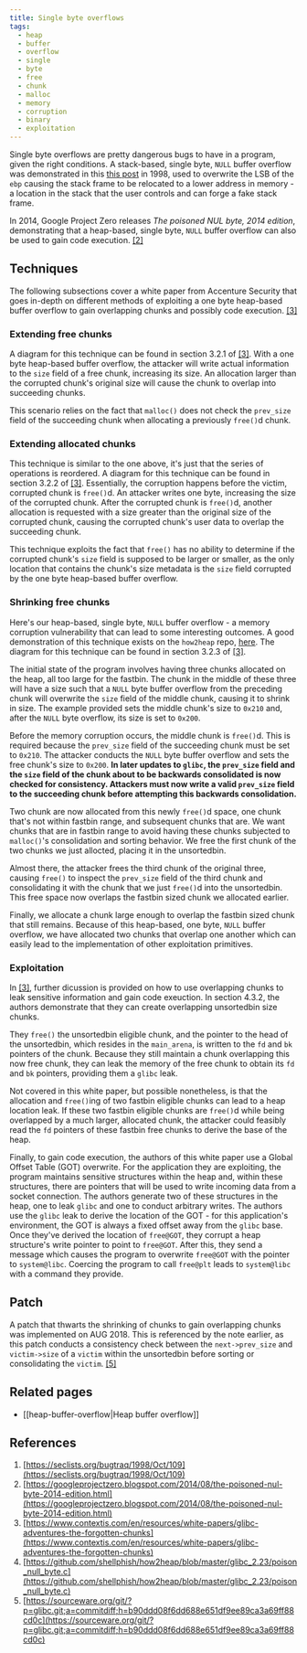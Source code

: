 ```yaml
---
title: Single byte overflows
tags:
  - heap
  - buffer
  - overflow
  - single
  - byte
  - free
  - chunk
  - malloc
  - memory
  - corruption
  - binary
  - exploitation
---
```


Single byte overflows are pretty dangerous bugs to have in a program, given the right conditions. A
stack-based, single byte, `NULL` buffer overflow was demonstrated in this
[this post](https://seclists.org/bugtraq/1998/Oct/109) in 1998, used to overwrite the LSB of the
`ebp` causing the stack frame to be relocated to a lower address in memory - a location in the stack
that the user controls and can forge a fake stack frame.

In 2014, Google Project Zero releases _The poisoned NUL byte, 2014 edition_, demonstrating that a
heap-based, single byte, `NULL` buffer overflow can also be used to gain code execution.
[[2]](#references)

## Techniques

The following subsections cover a white paper from Accenture Security that goes in-depth on
different methods of exploiting a one byte heap-based buffer overflow to gain overlapping chunks and
possibly code execution. [[3]](#references)

### Extending free chunks

A diagram for this technique can be found in section 3.2.1 of [[3]](#references). With a one byte
heap-based buffer overflow, the attacker will write actual information to the `size` field of a free
chunk, increasing its size. An allocation larger than the corrupted chunk's original size will cause
the chunk to overlap into succeeding chunks.

This scenario relies on the fact that `malloc()` does not check the `prev_size` field of the
succeeding chunk when allocating a previously `free()`d chunk.

### Extending allocated chunks

This technique is similar to the one above, it's just that the series of operations is reordered. A
diagram for this technique can be found in section 3.2.2 of [[3]](#references). Essentially, the
corruption happens before the victim, corrupted chunk is `free()`d. An attacker writes one byte,
increasing the size of the corrupted chunk. After the corrupted chunk is `free()`d, another
allocation is requested with a size greater than the original size of the corrupted chunk, causing
the corrupted chunk's user data to overlap the succeeding chunk.

This technique exploits the fact that `free()` has no ability to determine if the corrupted chunk's
`size` field is supposed to be larger or smaller, as the only location that contains the chunk's
size metadata is the `size` field corrupted by the one byte heap-based buffer overflow.

### Shrinking free chunks

Here's our heap-based, single byte, `NULL` buffer overflow - a memory corruption vulnerability that
can lead to some interesting outcomes. A good demonstration of this technique exists on the
`how2heap` repo, [here](#references). The diagram for this technique can be found in section 3.2.3
of [[3]](#references).

The initial state of the program involves having three chunks allocated on the heap, all too large
for the fastbin. The chunk in the middle of these three will have a size such that a `NULL` byte
buffer overflow from the preceding chunk will overwrite the `size` field of the middle chunk,
causing it to shrink in size. The example provided sets the middle chunk's size to `0x210` and,
after the `NULL` byte overflow, its size is set to `0x200`.

Before the memory corruption occurs, the middle chunk is `free()`d. This is required because the
`prev_size` field of the succeeding chunk must be set to `0x210`. The attacker conducts the `NULL`
byte buffer overflow and sets the free chunk's size to `0x200`. **In later updates to `glibc`, the
`prev_size` field and the `size` field of the chunk about to be backwards consolidated is now
checked for consistency. Attackers must now write a valid `prev_size` field to the succeeding chunk
before attempting this backwards consolidation.**

Two chunk are now allocated from this newly `free()`d space, one chunk that's not within fastbin
range, and subsequent chunks that are. We want chunks that are in fastbin range to avoid having
these chunks subjected to `malloc()`'s consolidation and sorting behavior. We free the first chunk
of the two chunks we just allocted, placing it in the unsortedbin.

Almost there, the attacker frees the third chunk of the original three, causing `free()` to inspect
the `prev_size` field of the third chunk and consolidating it with the chunk that we just `free()`d
into the unsortedbin. This free space now overlaps the fastbin sized chunk we allocated earlier.

Finally, we allocate a chunk large enough to overlap the fastbin sized chunk that still remains.
Because of this heap-based, one byte, `NULL` buffer overflow, we have allocated two chunks that
overlap one another which can easily lead to the implementation of other exploitation primitives.

### Exploitation

In [[3]](#references), further dicussion is provided on how to use overlapping chunks to leak
sensitive information and gain code exeuction. In section 4.3.2, the authors demonstrate that they
can create overlapping unsortedbin size chunks.

They `free()` the unsortedbin eligible chunk, and the pointer to the head of the unsortedbin, which
resides in the `main_arena`, is written to the `fd` and `bk` pointers of the chunk. Because they
still maintain a chunk overlapping this now free chunk, they can leak the memory of the free chunk
to obtain its `fd` and `bk` pointers, providing them a `glibc` leak.

Not covered in this white paper, but possible nonetheless, is that the allocation and `free()`ing of
two fastbin eligible chunks can lead to a heap location leak. If these two fastbin eligible chunks
are `free()`d while being overlapped by a much larger, allocated chunk, the attacker could feasibly
read the `fd` pointers of these fastbin free chunks to derive the base of the heap.

Finally, to gain code execution, the authors of this white paper use a Global Offset Table (GOT)
overwrite. For the application they are exploiting, the program maintains sensitive structures
within the heap and, within these structures, there are pointers that will be used to write incoming
data from a socket connection. The authors generate two of these structures in the heap, one to leak
`glibc` and one to conduct arbitrary writes. The authors use the `glibc` leak to derive the location
of the GOT - for this application's environment, the GOT is always a fixed offset away from the
`glibc` base. Once they've derived the location of `free@GOT`, they corrupt a heap structure's write
pointer to point to `free@GOT`. After this, they send a message which causes the program to
overwrite `free@GOT` with the pointer to `system@libc`. Coercing the program to call `free@plt`
leads to `system@libc` with a command they provide.

## Patch

A patch that thwarts the shrinking of chunks to gain overlapping chunks was implemented on AUG 2018.
This is referenced by the note earlier, as this patch conducts a consistency check between the
`next->prev_size` and `victim->size` of a `victim` within the unsortedbin before sorting or
consolidating the `victim`.
[[5]](https://sourceware.org/git/?p=glibc.git;a=commitdiff;h=b90ddd08f6dd688e651df9ee89ca3a69ff88cd0c)

## Related pages

- [[heap-buffer-overflow|Heap buffer overflow]]

## References

1. [https://seclists.org/bugtraq/1998/Oct/109](https://seclists.org/bugtraq/1998/Oct/109)
2. [https://googleprojectzero.blogspot.com/2014/08/the-poisoned-nul-byte-2014-edition.html](https://googleprojectzero.blogspot.com/2014/08/the-poisoned-nul-byte-2014-edition.html)
3. [https://www.contextis.com/en/resources/white-papers/glibc-adventures-the-forgotten-chunks](https://www.contextis.com/en/resources/white-papers/glibc-adventures-the-forgotten-chunks)
4. [https://github.com/shellphish/how2heap/blob/master/glibc_2.23/poison_null_byte.c](https://github.com/shellphish/how2heap/blob/master/glibc_2.23/poison_null_byte.c)
5. [https://sourceware.org/git/?p=glibc.git;a=commitdiff;h=b90ddd08f6dd688e651df9ee89ca3a69ff88cd0c](https://sourceware.org/git/?p=glibc.git;a=commitdiff;h=b90ddd08f6dd688e651df9ee89ca3a69ff88cd0c)
